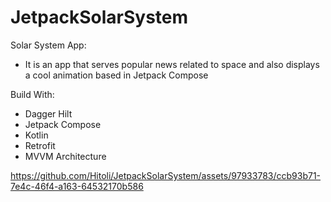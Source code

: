 # JetpackSolarSystem

Solar System App:

- It is an app that serves popular news related to space and also displays a cool animation based in Jetpack Compose

Build With:

- Dagger Hilt
- Jetpack Compose
- Kotlin
- Retrofit
- MVVM Architecture


https://github.com/Hitoli/JetpackSolarSystem/assets/97933783/ccb93b71-7e4c-46f4-a163-64532170b586

